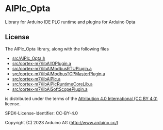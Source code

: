 # AlPlc_Opta

Library for Arduino IDE PLC runtime and plugins for Arduino Opta

## License

The AlPlc_Opta library, along with the following files

* [src/AlPlc_Opta.h](src/AlPlc_Opta.h)
* [src/cortex-m7/libAlIOPlugin.a](src/cortex-m7/libAlIOPlugin.a)
* [src/cortex-m7/libAlModbusRTUPlugin.a](src/cortex-m7/libAlModbusRTUPlugin.a)
* [src/cortex-m7/libAlModbusTCPMasterPlugin.a](src/cortex-m7/libAlModbusTCPMasterPlugin.a)
* [src/cortex-m7/libAlPlc.a](src/cortex-m7/libAlPlc.a)
* [src/cortex-m7/libAlPlcRuntimeCoreLib.a](src/cortex-m7/libAlPlcRuntimeCoreLib.a)
* [src/cortex-m7/libAlSoftScopePlugin.a](src/cortex-m7/libAlSoftScopePlugi)

is distributed under the terms of the [Attribution 4.0 International (CC BY 4.0)](https://creativecommons.org/licenses/by/4.0/) license.

SPDX-License-Identifier: CC-BY-4.0

Copyright (C) 2023 Arduino AG (http://www.arduino.cc/)
